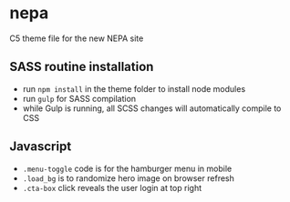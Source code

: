 # nepa
C5 theme file for the new NEPA site 

## SASS routine installation
- run `npm install` in the theme folder to install node modules
- run `gulp` for SASS compilation
- while Gulp is running, all SCSS changes will automatically compile to CSS

## Javascript
- `.menu-toggle` code is for the hamburger menu in mobile
- `.load_bg` is to randomize hero image on browser refresh
- `.cta-box` click reveals the user login at top right



